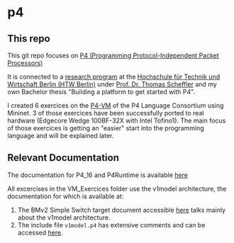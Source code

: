 # p4
## This repo
This git repo focuses on [P4 (Programming Protocol-Independent Packet Processors)](https://p4.org/)

It is connected to a [research program](https://www.ifaf-berlin.de/projekte/nettraffic-p4/) at the [Hochschule für Technik und Wirtschaft Berlin (HTW Berlin)](https://htw-berlin.de) under [Prof. Dr. Thomas Scheffler](https://github.com/tscheffl) and my own Bachelor thesis "Building a platform to get started with P4".

I created 6 exercices on the [P4-VM](https://github.com/p4lang/tutorials) of the P4 Language Consortium using Mininet.
3 of those exercices have been successfully ported to real hardware (Edgecore Wedge 100BF-32X with Intel Tofino1). The main focus of those exercices is getting an "easier" start into the programming language and will be explained later.


## Relevant Documentation

The documentation for P4_16 and P4Runtime is available [here](https://p4.org/specs/)

All excercises in the VM_Exercices folder use the v1model architecture, the documentation for which is available at:
1. The BMv2 Simple Switch target document accessible [here](https://github.com/p4lang/behavioral-model/blob/master/docs/simple_switch.md) talks mainly about the v1model architecture.
2. The include file `v1model.p4` has extensive comments and can be accessed [here](https://github.com/p4lang/p4c/blob/master/p4include/v1model.p4).


